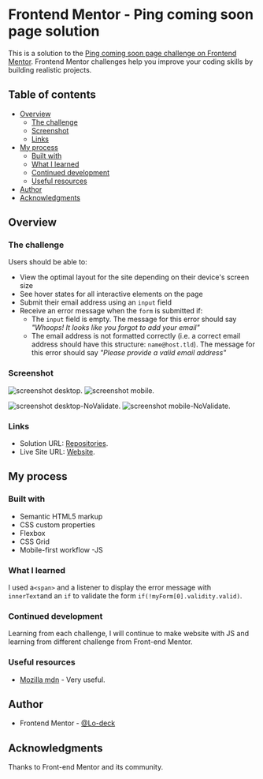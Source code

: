 # Frontend Mentor - Ping coming soon page solution

This is a solution to the [Ping coming soon page challenge on Frontend Mentor](https://www.frontendmentor.io/challenges/ping-single-column-coming-soon-page-5cadd051fec04111f7b848da). Frontend Mentor challenges help you improve your coding skills by building realistic projects. 

## Table of contents

- [Overview](#overview)
  - [The challenge](#the-challenge)
  - [Screenshot](#screenshot)
  - [Links](#links)
- [My process](#my-process)
  - [Built with](#built-with)
  - [What I learned](#what-i-learned)
  - [Continued development](#continued-development)
  - [Useful resources](#useful-resources)
- [Author](#author)
- [Acknowledgments](#acknowledgments)

## Overview

### The challenge

Users should be able to:

- View the optimal layout for the site depending on their device's screen size
- See hover states for all interactive elements on the page
- Submit their email address using an `input` field
- Receive an error message when the `form` is submitted if:
	- The `input` field is empty. The message for this error should say *"Whoops! It looks like you forgot to add your email"*
	- The email address is not formatted correctly (i.e. a correct email address should have this structure: `name@host.tld`). The message for this error should say *"Please provide a valid email address"*


### Screenshot

![screenshot desktop](https://github.com/Lo-Deck/Ping-coming-soon/blob/main/screenshot/Ping%20coming%20soon%20page-desktop.png).
![screenshot mobile](https://github.com/Lo-Deck/Ping-coming-soon/blob/main/screenshot/Ping%20coming%20soon%20page-mobile.png).

![screenshot desktop-NoValidate](https://github.com/Lo-Deck/Ping-coming-soon/blob/main/screenshot/Ping%20coming%20soon%20page-desktop-NoValidate.png).
![screenshot mobile-NoValidate](https://github.com/Lo-Deck/Ping-coming-soon/blob/main/screenshot/Ping%20coming%20soon%20page-mobile-NoValidate.png).


### Links

- Solution URL: [Repositories](https://github.com/Lo-Deck/Ping-coming-soon).
- Live Site URL: [Website](https://lo-deck.github.io/Ping-coming-soon/).


## My process

### Built with

- Semantic HTML5 markup
- CSS custom properties
- Flexbox
- CSS Grid
- Mobile-first workflow
-JS


### What I learned

I used  a`<span>` and a listener to display the error message with `innerText`and an `if` to validate the form `if(!myForm[0].validity.valid)`.


### Continued development

Learning from each challenge, I will continue to make website with JS and learning from different challenge from Front-end Mentor.


### Useful resources

- [Mozilla mdn](https://developer.mozilla.org/) - Very useful.


## Author

- Frontend Mentor - [@Lo-deck](https://www.frontendmentor.io/profile/Lo-Deck)


## Acknowledgments

Thanks to Front-end Mentor and its community.